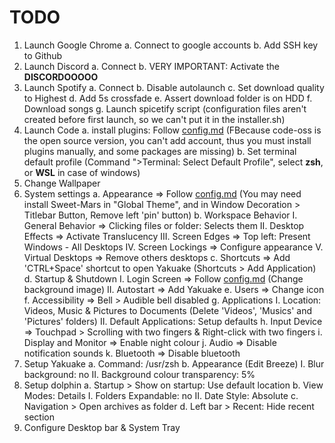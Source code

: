 # TODO

1.  Launch Google Chrome
        a. Connect to google accounts
        b. Add SSH key to Github
2.  Launch Discord
        a. Connect
        b. VERY IMPORTANT: Activate the **DISCORDOOOOO**
3.  Launch Spotify
        a. Connect
        b. Disable autolaunch
        c. Set download quality to Highest
        d. Add 5s crossfade
        e. Assert download folder is on HDD
        f. Download songs
        g. Launch spicetify script (configuration files aren't created before first launch, so we can't put it in the installer.sh)
4.  Launch Code
        a. install plugins: Follow [config.md](./config.md#vs-code) (FBecause code-oss is the open source version, you can't add account, thus you must install plugins manually, and some packages are missing)
        b. Set terminal default profile (Command ">Terminal: Select Default Profile", select **zsh**, or **WSL** in case of windows)
5.  Change Wallpaper
6.  System settings
    a. Appearance           => Follow [config.md](./config.md#appearance) (You may need install Sweet-Mars in "Global Theme", and in Window Decoration > Titlebar Button, Remove left 'pin' button)
    b. Workspace Behavior
        I. General Behavior => Clicking files or folder: Selects them
        II. Desktop Effects => Activate Translucency
        III. Screen Edges   => Top left: Present Windows - All Desktops
        IV. Screen Lockings => Configure appearance
        V. Virtual Desktops => Remove others desktops
    c. Shortcuts            => Add 'CTRL+Space' shortcut to open Yakuake (Shortcuts > Add Application)
    d. Startup & Shutdown
        I. Login Screen     => Follow [config.md](./config.md#startup) (Change background image)
        II. Autostart       => Add Yakuake
    e. Users                => Change icon
    f. Accessibility        => Bell > Audible bell disabled
    g. Applications
        I. Location: Videos, Music & Pictures to Documents (Delete 'Videos', 'Musics' and 'Pictures' folders)
        II. Default Applications: Setup defaults
    h. Input Device         => Touchpad > Scrolling with two fingers & Right-click with two fingers
    i. Display and Monitor  => Enable night colour
    j. Audio                => Disable notification sounds
    k. Bluetooth            => Disable bluetooth
6.  Setup Yakuake
    a. Command: /usr/zsh
    b. Appearance (Edit Breeze)
        I. Blur background: no
        II. Background colour transparency: 5%
7.  Setup dolphin
    a. Startup > Show on startup: Use default location
    b. View Modes: Details
        I. Folders Expandable: no
        II. Date Style: Absolute
    c. Navigation > Open archives as folder
    d. Left bar > Recent: Hide recent section
8. Configure Desktop bar & System Tray
